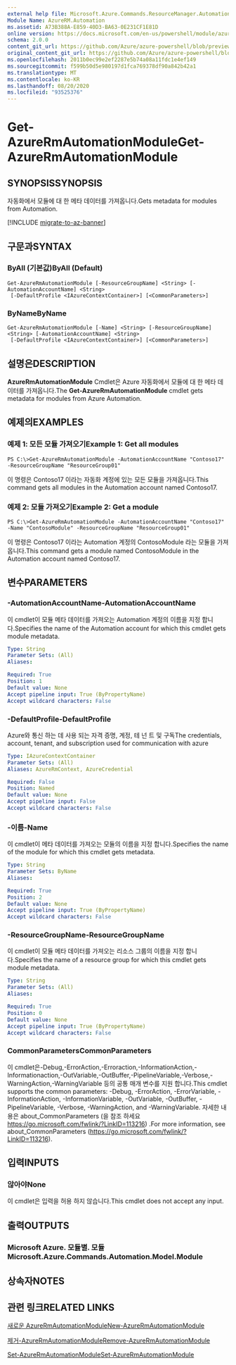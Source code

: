 ```yaml
---
external help file: Microsoft.Azure.Commands.ResourceManager.Automation.dll-Help.xml
Module Name: AzureRM.Automation
ms.assetid: A73B388A-E859-40D3-BA63-0E231CF1E81D
online version: https://docs.microsoft.com/en-us/powershell/module/azurerm.automation/get-azurermautomationmodule
schema: 2.0.0
content_git_url: https://github.com/Azure/azure-powershell/blob/preview/src/ResourceManager/Automation/Commands.Automation/help/Get-AzureRmAutomationModule.md
original_content_git_url: https://github.com/Azure/azure-powershell/blob/preview/src/ResourceManager/Automation/Commands.Automation/help/Get-AzureRmAutomationModule.md
ms.openlocfilehash: 2011b0ec99e2ef2287e5b74a08a11fdc1e4ef149
ms.sourcegitcommit: f599b50d5e980197d1fca769378df90a842b42a1
ms.translationtype: MT
ms.contentlocale: ko-KR
ms.lasthandoff: 08/20/2020
ms.locfileid: "93525376"
---
```

# <span data-ttu-id="b9b13-101">Get-AzureRmAutomationModule</span><span class="sxs-lookup"><span data-stu-id="b9b13-101">Get-AzureRmAutomationModule</span></span>

## <span data-ttu-id="b9b13-102">SYNOPSIS</span><span class="sxs-lookup"><span data-stu-id="b9b13-102">SYNOPSIS</span></span>
<span data-ttu-id="b9b13-103">자동화에서 모듈에 대 한 메타 데이터를 가져옵니다.</span><span class="sxs-lookup"><span data-stu-id="b9b13-103">Gets metadata for modules from Automation.</span></span>

[!INCLUDE [migrate-to-az-banner](../../includes/migrate-to-az-banner.md)]

## <span data-ttu-id="b9b13-104">구문과</span><span class="sxs-lookup"><span data-stu-id="b9b13-104">SYNTAX</span></span>

### <span data-ttu-id="b9b13-105">ByAll (기본값)</span><span class="sxs-lookup"><span data-stu-id="b9b13-105">ByAll (Default)</span></span>
```
Get-AzureRmAutomationModule [-ResourceGroupName] <String> [-AutomationAccountName] <String>
 [-DefaultProfile <IAzureContextContainer>] [<CommonParameters>]
```

### <span data-ttu-id="b9b13-106">ByName</span><span class="sxs-lookup"><span data-stu-id="b9b13-106">ByName</span></span>
```
Get-AzureRmAutomationModule [-Name] <String> [-ResourceGroupName] <String> [-AutomationAccountName] <String>
 [-DefaultProfile <IAzureContextContainer>] [<CommonParameters>]
```

## <span data-ttu-id="b9b13-107">설명은</span><span class="sxs-lookup"><span data-stu-id="b9b13-107">DESCRIPTION</span></span>
<span data-ttu-id="b9b13-108">**AzureRmAutomationModule** Cmdlet은 Azure 자동화에서 모듈에 대 한 메타 데이터를 가져옵니다.</span><span class="sxs-lookup"><span data-stu-id="b9b13-108">The **Get-AzureRmAutomationModule** cmdlet gets metadata for modules from Azure Automation.</span></span>

## <span data-ttu-id="b9b13-109">예제의</span><span class="sxs-lookup"><span data-stu-id="b9b13-109">EXAMPLES</span></span>

### <span data-ttu-id="b9b13-110">예제 1: 모든 모듈 가져오기</span><span class="sxs-lookup"><span data-stu-id="b9b13-110">Example 1: Get all modules</span></span>
```
PS C:\>Get-AzureRmAutomationModule -AutomationAccountName "Contoso17" -ResourceGroupName "ResourceGroup01"
```

<span data-ttu-id="b9b13-111">이 명령은 Contoso17 이라는 자동화 계정에 있는 모든 모듈을 가져옵니다.</span><span class="sxs-lookup"><span data-stu-id="b9b13-111">This command gets all modules in the Automation account named Contoso17.</span></span>

### <span data-ttu-id="b9b13-112">예제 2: 모듈 가져오기</span><span class="sxs-lookup"><span data-stu-id="b9b13-112">Example 2: Get a module</span></span>
```
PS C:\>Get-AzureRmAutomationModule -AutomationAccountName "Contoso17" -Name "ContosoModule" -ResourceGroupName "ResourceGroup01"
```

<span data-ttu-id="b9b13-113">이 명령은 Contoso17 이라는 Automation 계정의 ContosoModule 라는 모듈을 가져옵니다.</span><span class="sxs-lookup"><span data-stu-id="b9b13-113">This command gets a module named ContosoModule in the Automation account named Contoso17.</span></span>

## <span data-ttu-id="b9b13-114">변수</span><span class="sxs-lookup"><span data-stu-id="b9b13-114">PARAMETERS</span></span>

### <span data-ttu-id="b9b13-115">-AutomationAccountName</span><span class="sxs-lookup"><span data-stu-id="b9b13-115">-AutomationAccountName</span></span>
<span data-ttu-id="b9b13-116">이 cmdlet이 모듈 메타 데이터를 가져오는 Automation 계정의 이름을 지정 합니다.</span><span class="sxs-lookup"><span data-stu-id="b9b13-116">Specifies the name of the Automation account for which this cmdlet gets module metadata.</span></span>

```yaml
Type: String
Parameter Sets: (All)
Aliases: 

Required: True
Position: 1
Default value: None
Accept pipeline input: True (ByPropertyName)
Accept wildcard characters: False
```

### <span data-ttu-id="b9b13-117">-DefaultProfile</span><span class="sxs-lookup"><span data-stu-id="b9b13-117">-DefaultProfile</span></span>
<span data-ttu-id="b9b13-118">Azure와 통신 하는 데 사용 되는 자격 증명, 계정, 테 넌 트 및 구독</span><span class="sxs-lookup"><span data-stu-id="b9b13-118">The credentials, account, tenant, and subscription used for communication with azure</span></span>

```yaml
Type: IAzureContextContainer
Parameter Sets: (All)
Aliases: AzureRmContext, AzureCredential

Required: False
Position: Named
Default value: None
Accept pipeline input: False
Accept wildcard characters: False
```

### <span data-ttu-id="b9b13-119">-이름</span><span class="sxs-lookup"><span data-stu-id="b9b13-119">-Name</span></span>
<span data-ttu-id="b9b13-120">이 cmdlet이 메타 데이터를 가져오는 모듈의 이름을 지정 합니다.</span><span class="sxs-lookup"><span data-stu-id="b9b13-120">Specifies the name of the module for which this cmdlet gets metadata.</span></span>

```yaml
Type: String
Parameter Sets: ByName
Aliases: 

Required: True
Position: 2
Default value: None
Accept pipeline input: True (ByPropertyName)
Accept wildcard characters: False
```

### <span data-ttu-id="b9b13-121">-ResourceGroupName</span><span class="sxs-lookup"><span data-stu-id="b9b13-121">-ResourceGroupName</span></span>
<span data-ttu-id="b9b13-122">이 cmdlet이 모듈 메타 데이터를 가져오는 리소스 그룹의 이름을 지정 합니다.</span><span class="sxs-lookup"><span data-stu-id="b9b13-122">Specifies the name of a resource group for which this cmdlet gets module metadata.</span></span>

```yaml
Type: String
Parameter Sets: (All)
Aliases: 

Required: True
Position: 0
Default value: None
Accept pipeline input: True (ByPropertyName)
Accept wildcard characters: False
```

### <span data-ttu-id="b9b13-123">CommonParameters</span><span class="sxs-lookup"><span data-stu-id="b9b13-123">CommonParameters</span></span>
<span data-ttu-id="b9b13-124">이 cmdlet은-Debug,-ErrorAction,-Erroraction,-InformationAction,-Informationaction,-OutVariable,-OutBuffer,-PipelineVariable,-Verbose,-WarningAction,-WarningVariable 등의 공통 매개 변수를 지원 합니다.</span><span class="sxs-lookup"><span data-stu-id="b9b13-124">This cmdlet supports the common parameters: -Debug, -ErrorAction, -ErrorVariable, -InformationAction, -InformationVariable, -OutVariable, -OutBuffer, -PipelineVariable, -Verbose, -WarningAction, and -WarningVariable.</span></span> <span data-ttu-id="b9b13-125">자세한 내용은 about_CommonParameters (을 참조 하세요 https://go.microsoft.com/fwlink/?LinkID=113216) .</span><span class="sxs-lookup"><span data-stu-id="b9b13-125">For more information, see about_CommonParameters (https://go.microsoft.com/fwlink/?LinkID=113216).</span></span>

## <span data-ttu-id="b9b13-126">입력</span><span class="sxs-lookup"><span data-stu-id="b9b13-126">INPUTS</span></span>

### <span data-ttu-id="b9b13-127">않아야</span><span class="sxs-lookup"><span data-stu-id="b9b13-127">None</span></span>
<span data-ttu-id="b9b13-128">이 cmdlet은 입력을 허용 하지 않습니다.</span><span class="sxs-lookup"><span data-stu-id="b9b13-128">This cmdlet does not accept any input.</span></span>

## <span data-ttu-id="b9b13-129">출력</span><span class="sxs-lookup"><span data-stu-id="b9b13-129">OUTPUTS</span></span>

### <span data-ttu-id="b9b13-130">Microsoft Azure. 모듈별. 모듈</span><span class="sxs-lookup"><span data-stu-id="b9b13-130">Microsoft.Azure.Commands.Automation.Model.Module</span></span>

## <span data-ttu-id="b9b13-131">상속자</span><span class="sxs-lookup"><span data-stu-id="b9b13-131">NOTES</span></span>

## <span data-ttu-id="b9b13-132">관련 링크</span><span class="sxs-lookup"><span data-stu-id="b9b13-132">RELATED LINKS</span></span>

[<span data-ttu-id="b9b13-133">새로운 AzureRmAutomationModule</span><span class="sxs-lookup"><span data-stu-id="b9b13-133">New-AzureRmAutomationModule</span></span>](./New-AzureRmAutomationModule.md)

[<span data-ttu-id="b9b13-134">제거-AzureRmAutomationModule</span><span class="sxs-lookup"><span data-stu-id="b9b13-134">Remove-AzureRmAutomationModule</span></span>](./Remove-AzureRmAutomationModule.md)

[<span data-ttu-id="b9b13-135">Set-AzureRmAutomationModule</span><span class="sxs-lookup"><span data-stu-id="b9b13-135">Set-AzureRmAutomationModule</span></span>](./Set-AzureRmAutomationModule.md)


